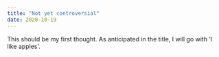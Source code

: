 ```yaml
---
title: "Not yet controversial"
date: 2020-10-19
---
```


This should be my first thought. As anticipated in the title, I will go with 'I like apples'.
